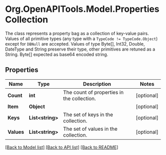 # Org.OpenAPITools.Model.PropertiesCollection
The class represents a property bag as a collection of key-value pairs. Values of all primitive types (any type with a `TypeCode != TypeCode.Object`) except for `DBNull` are accepted. Values of type Byte[], Int32, Double, DateType and String preserve their type, other primitives are retuned as a String. Byte[] expected as base64 encoded string.

## Properties

Name | Type | Description | Notes
------------ | ------------- | ------------- | -------------
**Count** | **int** | The count of properties in the collection. | [optional] 
**Item** | **Object** |  | [optional] 
**Keys** | **List&lt;string&gt;** | The set of keys in the collection. | [optional] 
**Values** | **List&lt;string&gt;** | The set of values in the collection. | [optional] 

[[Back to Model list]](../README.md#documentation-for-models) [[Back to API list]](../README.md#documentation-for-api-endpoints) [[Back to README]](../README.md)

